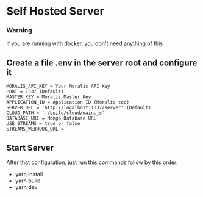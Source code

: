 # Self Hosted Server
### Warning
If you are running with docker, you don't need anything of this

## Create a file .env in the server root and configure it
```
MORALIS_API_KEY = Your Moralis API Key
PORT = 1337 (Default)
MASTER_KEY = Moralis Master Key
APPLICATION_ID = Application ID (Moralis too)
SERVER_URL = 'http://localhost:1337/server' (Default)
CLOUD_PATH = './build/cloud/main.js'
DATABASE_URI = Mongo Database URL
USE_STREAMS = true or false
STREAMS_WEBHOOK_URL = 
```

## Start Server
After that configuration, just run this commands follow by this order:

- yarn install
- yarn build
- yarn dev
